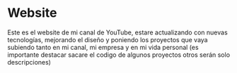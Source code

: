 # Website
Este es el website de mi canal de YouTube, estare actualizando con nuevas tecnologías, mejorando el diseño y poniendo los proyectos que vaya subiendo tanto en mi canal, mi empresa y en mi vida personal (es importante destacar sacare el codigo de algunos proyectos otros serán solo descripciones)
